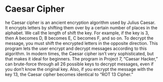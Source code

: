 # Caesar Cipher

he Caesar cipher is an ancient encryption algorithm used by Julius Caesar. It 
encrypts letters by shifting them over by a 
certain number of places in the alphabet. We 
call the length of shift the key. For example, if the 
key is 3, then A becomes D, B becomes E, C becomes 
F, and so on. To decrypt the message, you must shift 
the encrypted letters in the opposite direction. This 
program lets the user encrypt and decrypt messages according to this algorithm.
In modern times, the Caesar cipher isn’t very sophisticated, but that 
makes it ideal for beginners. The program in Project 7, “Caesar Hacker,” 
can brute-force through all 26 possible keys to decrypt messages, even if 
you don’t know the original key. Also, if you encrypt the message with the 
key 13, the Caesar cipher becomes identical to “ROT 13 Cipher.”
